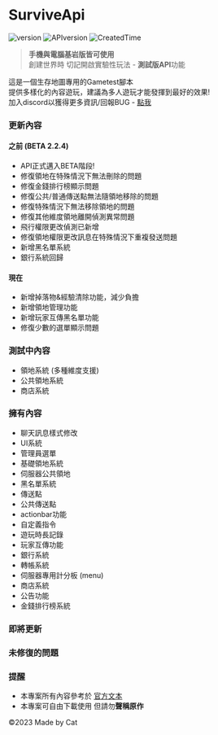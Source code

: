 # SurviveApi
![version](https://img.shields.io/badge/Version-BETA--2.2.5-blue)
![APIversion](https://img.shields.io/badge/API--Supported--Version-Bedrock--1.19.70~1.19.73+-brightgreen)
![CreatedTime](https://img.shields.io/badge/Created--Time-2023--2%2F25-orange)

> **手機與電腦基岩版皆可使用**\
> 創建世界時 切記開啟實驗性玩法 - **測試版API**功能

這是一個生存地圖專用的Gametest腳本\
提供多樣化的內容遊玩，建議為多人遊玩才能發揮到最好的效果!\
加入discord以獲得更多資訊/回報BUG - [點我](https://discord.gg/cyx5GCgu2B)

### 更新內容
#### 之前 (BETA 2.2.4)
- API正式邁入BETA階段!
- 修復領地在特殊情況下無法刪除的問題
- 修復金錢排行榜顯示問題
- 修復公共/普通傳送點無法隨領地移除的問題
- 修復特殊情況下無法移除領地的問題
- 修復其他維度領地離開偵測異常問題
- 飛行權限更改偵測已新增
- 修復領地權限更改訊息在特殊情況下重複發送問題
- 新增黑名單系統
- 銀行系統回歸

#### 現在
- 新增掉落物&經驗清除功能，減少負擔
- 新增領地管理功能
- 新增玩家互傳黑名單功能
- 修復少數的選單顯示問題

### 測試中內容
- 領地系統 (多種維度支援)
- 公共領地系統
- 商店系統

### 擁有內容
- 聊天訊息樣式修改
- UI系統
- 管理員選單
- 基礎領地系統
- 伺服器公共領地
- 黑名單系統
- 傳送點
- 公共傳送點
- actionbar功能
- 自定義指令
- 遊玩時長記錄
- 玩家互傳功能
- 銀行系統
- 轉帳系統
- 伺服器專用計分板 (menu)
- 商店系統
- 公告功能
- 金錢排行榜系統
### 即將更新
### 未修復的問題
### 提醒
- 本專案所有內容參考於 [官方文本](https://learn.microsoft.com/en-us/minecraft/creator/scriptapi/)
- 本專案可自由下載使用 但請勿**聲稱原作**

©2023 Made by Cat